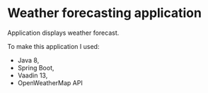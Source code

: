 # Weather forecasting application

Application displays weather forecast.

To make this application I used:
* Java 8,
* Spring Boot,
* Vaadin 13,
* OpenWeatherMap API
